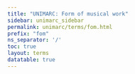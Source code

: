 ```yaml
---
title: "UNIMARC: Form of musical work"
sidebar: unimarc_sidebar
permalink: unimarc/terms/fom.html
prefix: "fom"
ns_separator: '/'
toc: true
layout: terms
datatable: true
---
```

